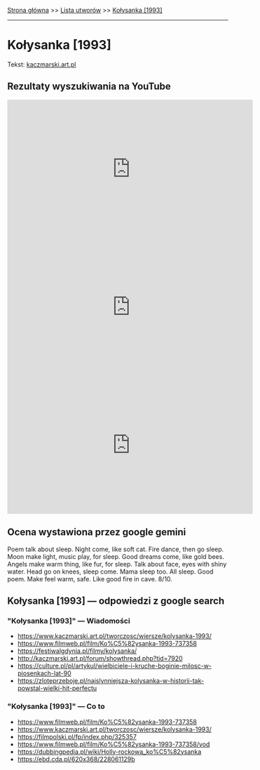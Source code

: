 [Strona główna](../index.md) >> [Lista utworów](../list.md) >> [Kołysanka [1993]](225.md)

---

# Kołysanka [1993]

Tekst: [kaczmarski.art.pl](https://www.kaczmarski.art.pl/tworczosc/wiersze/kolysanka-1993/)

## Rezultaty wyszukiwania na YouTube

<iframe width="560" height="315" src="https://www.youtube.com/embed/XmLTXdnuSpQ?si=IdontcarewhotheIRSsendsImnotpayingtaxes" title="YouTube video player" frameborder="0" allow="accelerometer; autoplay; clipboard-write; encrypted-media; gyroscope; picture-in-picture; web-share" referrerpolicy="strict-origin-when-cross-origin" allowfullscreen></iframe>

<iframe width="560" height="315" src="https://www.youtube.com/embed/PzJj896iG2w?si=IdontcarewhotheIRSsendsImnotpayingtaxes" title="YouTube video player" frameborder="0" allow="accelerometer; autoplay; clipboard-write; encrypted-media; gyroscope; picture-in-picture; web-share" referrerpolicy="strict-origin-when-cross-origin" allowfullscreen></iframe>

<iframe width="560" height="315" src="https://www.youtube.com/embed/wgKsttAW9yM?si=IdontcarewhotheIRSsendsImnotpayingtaxes" title="YouTube video player" frameborder="0" allow="accelerometer; autoplay; clipboard-write; encrypted-media; gyroscope; picture-in-picture; web-share" referrerpolicy="strict-origin-when-cross-origin" allowfullscreen></iframe>

## Ocena wystawiona przez google gemini

Poem talk about sleep. Night come, like soft cat. Fire dance, then go sleep. Moon make light, music play, for sleep. Good dreams come, like gold bees. Angels make warm thing, like fur, for sleep. Talk about face, eyes with shiny water. Head go on knees, sleep come. Mama sleep too. All sleep. Good poem. Make feel warm, safe. Like good fire in cave. 8/10.


## Kołysanka [1993] — odpowiedzi z google search

### "Kołysanka [1993]" — Wiadomości

- <https://www.kaczmarski.art.pl/tworczosc/wiersze/kolysanka-1993/>
- <https://www.filmweb.pl/film/Ko%C5%82ysanka-1993-737358>
- <https://festiwalgdynia.pl/filmy/kolysanka/>
- <http://kaczmarski.art.pl/forum/showthread.php?tid=7920>
- <https://culture.pl/pl/artykul/wielbiciele-i-kruche-boginie-milosc-w-piosenkach-lat-90>
- <https://zloteprzeboje.pl/najslynniejsza-kolysanka-w-historii-tak-powstal-wielki-hit-perfectu>

### "Kołysanka [1993]" — Co to

- <https://www.filmweb.pl/film/Ko%C5%82ysanka-1993-737358>
- <https://www.kaczmarski.art.pl/tworczosc/wiersze/kolysanka-1993/>
- <https://filmpolski.pl/fp/index.php/325357>
- <https://www.filmweb.pl/film/Ko%C5%82ysanka-1993-737358/vod>
- <https://dubbingpedia.pl/wiki/Holly-rockowa_ko%C5%82ysanka>
- <https://ebd.cda.pl/620x368/228061129b>

